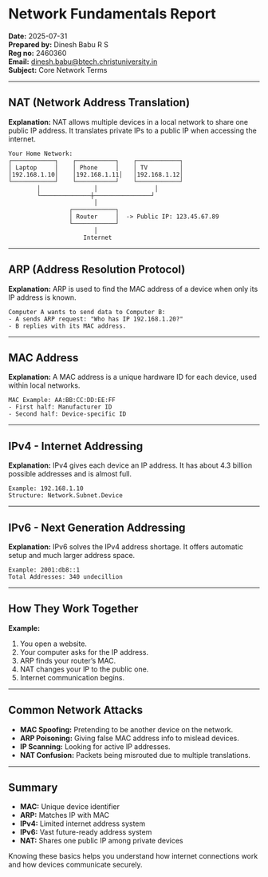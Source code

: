 # Network Fundamentals Report

**Date:** 2025-07-31  
**Prepared by:** Dinesh Babu R S  
**Reg no:** 2460360  
**Email:** dinesh.babu@btech.christuniversity.in  
**Subject:** Core Network Terms

---

## NAT (Network Address Translation)

**Explanation:** NAT allows multiple devices in a local network to share one public IP address. It translates private IPs to a public IP when accessing the internet.

```
Your Home Network:
┌────────────┐    ┌───────────┐    ┌────────────┐
│ Laptop     │    │ Phone     │    │ TV         │
│192.168.1.10│    │192.168.1.11│   │192.168.1.12│
└────────────┘    └───────────┘    └────────────┘
        │               │                │
        └──────────────┼────────────────┘
                        │
                 ┌────────────┐
                 │ Router     │  -> Public IP: 123.45.67.89
                 └────────────┘
                        │
                     Internet
```

---

## ARP (Address Resolution Protocol)

**Explanation:** ARP is used to find the MAC address of a device when only its IP address is known.

```
Computer A wants to send data to Computer B:
- A sends ARP request: "Who has IP 192.168.1.20?"
- B replies with its MAC address.
```

---

## MAC Address

**Explanation:** A MAC address is a unique hardware ID for each device, used within local networks.

```
MAC Example: AA:BB:CC:DD:EE:FF
- First half: Manufacturer ID
- Second half: Device-specific ID
```

---

## IPv4 - Internet Addressing

**Explanation:** IPv4 gives each device an IP address. It has about 4.3 billion possible addresses and is almost full.

```
Example: 192.168.1.10
Structure: Network.Subnet.Device
```

---

## IPv6 - Next Generation Addressing

**Explanation:** IPv6 solves the IPv4 address shortage. It offers automatic setup and much larger address space.

```
Example: 2001:db8::1
Total Addresses: 340 undecillion
```

---

## How They Work Together

**Example:**
1. You open a website.
2. Your computer asks for the IP address.
3. ARP finds your router’s MAC.
4. NAT changes your IP to the public one.
5. Internet communication begins.

---

## Common Network Attacks

- **MAC Spoofing:** Pretending to be another device on the network.
- **ARP Poisoning:** Giving false MAC address info to mislead devices.
- **IP Scanning:** Looking for active IP addresses.
- **NAT Confusion:** Packets being misrouted due to multiple translations.

---

## Summary

- **MAC:** Unique device identifier  
- **ARP:** Matches IP with MAC  
- **IPv4:** Limited internet address system  
- **IPv6:** Vast future-ready address system  
- **NAT:** Shares one public IP among private devices  

Knowing these basics helps you understand how internet connections work and how devices communicate securely.
